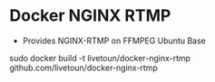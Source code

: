 # Docker NGINX RTMP

- Provides NGINX-RTMP on FFMPEG Ubuntu Base


sudo docker build -t livetoun/docker-nginx-rtmp github.com/livetoun/docker-nginx-rtmp
